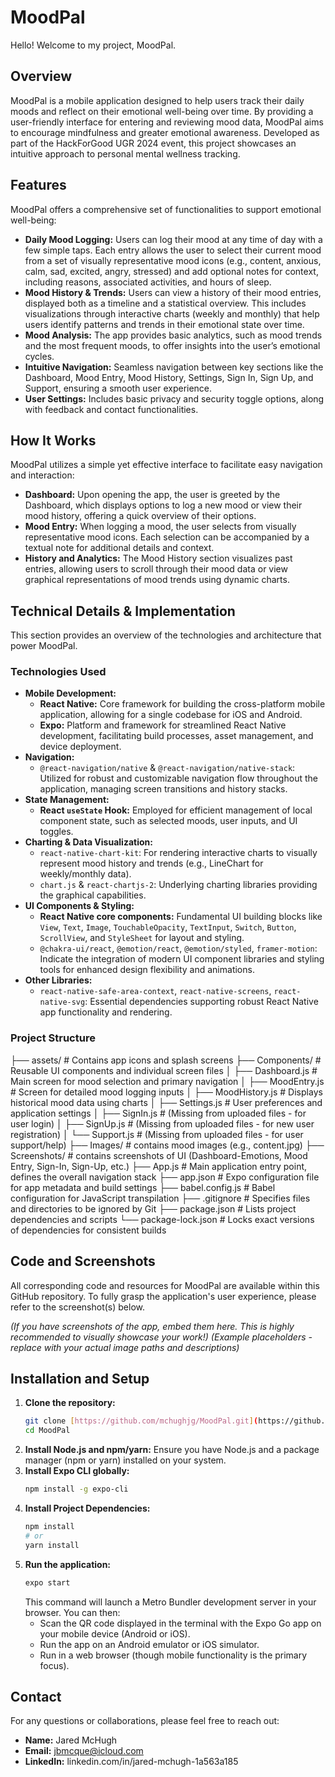 # MoodPal

Hello! Welcome to my project, MoodPal.

## Overview

MoodPal is a mobile application designed to help users track their daily moods and reflect on their emotional well-being over time. By providing a user-friendly interface for entering and reviewing mood data, MoodPal aims to encourage mindfulness and greater emotional awareness. Developed as part of the HackForGood UGR 2024 event, this project showcases an intuitive approach to personal mental wellness tracking.

## Features

MoodPal offers a comprehensive set of functionalities to support emotional well-being:

* **Daily Mood Logging:** Users can log their mood at any time of day with a few simple taps. Each entry allows the user to select their current mood from a set of visually representative mood icons (e.g., content, anxious, calm, sad, excited, angry, stressed) and add optional notes for context, including reasons, associated activities, and hours of sleep.
* **Mood History & Trends:** Users can view a history of their mood entries, displayed both as a timeline and a statistical overview. This includes visualizations through interactive charts (weekly and monthly) that help users identify patterns and trends in their emotional state over time.
* **Mood Analysis:** The app provides basic analytics, such as mood trends and the most frequent moods, to offer insights into the user’s emotional cycles.
* **Intuitive Navigation:** Seamless navigation between key sections like the Dashboard, Mood Entry, Mood History, Settings, Sign In, Sign Up, and Support, ensuring a smooth user experience.
* **User Settings:** Includes basic privacy and security toggle options, along with feedback and contact functionalities.

## How It Works

MoodPal utilizes a simple yet effective interface to facilitate easy navigation and interaction:

* **Dashboard:** Upon opening the app, the user is greeted by the Dashboard, which displays options to log a new mood or view their mood history, offering a quick overview of their options.
* **Mood Entry:** When logging a mood, the user selects from visually representative mood icons. Each selection can be accompanied by a textual note for additional details and context.
* **History and Analytics:** The Mood History section visualizes past entries, allowing users to scroll through their mood data or view graphical representations of mood trends using dynamic charts.

## Technical Details & Implementation

This section provides an overview of the technologies and architecture that power MoodPal.

### Technologies Used

* **Mobile Development:**
    * **React Native:** Core framework for building the cross-platform mobile application, allowing for a single codebase for iOS and Android.
    * **Expo:** Platform and framework for streamlined React Native development, facilitating build processes, asset management, and device deployment.
* **Navigation:**
    * `@react-navigation/native` & `@react-navigation/native-stack`: Utilized for robust and customizable navigation flow throughout the application, managing screen transitions and history stacks.
* **State Management:**
    * **React `useState` Hook:** Employed for efficient management of local component state, such as selected moods, user inputs, and UI toggles.
* **Charting & Data Visualization:**
    * `react-native-chart-kit`: For rendering interactive charts to visually represent mood history and trends (e.g., LineChart for weekly/monthly data).
    * `chart.js` & `react-chartjs-2`: Underlying charting libraries providing the graphical capabilities.
* **UI Components & Styling:**
    * **React Native core components:** Fundamental UI building blocks like `View`, `Text`, `Image`, `TouchableOpacity`, `TextInput`, `Switch`, `Button`, `ScrollView`, and `StyleSheet` for layout and styling.
    * `@chakra-ui/react`, `@emotion/react`, `@emotion/styled`, `framer-motion`: Indicate the integration of modern UI component libraries and styling tools for enhanced design flexibility and animations.
* **Other Libraries:**
    * `react-native-safe-area-context`, `react-native-screens`, `react-native-svg`: Essential dependencies supporting robust React Native app functionality and rendering.

### Project Structure
├── assets/                 # Contains app icons and splash screens
├── Components/             # Reusable UI components and individual screen files
│   ├── Dashboard.js        # Main screen for mood selection and primary navigation
│   ├── MoodEntry.js        # Screen for detailed mood logging inputs
│   ├── MoodHistory.js      # Displays historical mood data using charts
│   ├── Settings.js         # User preferences and application settings
│   ├── SignIn.js           # (Missing from uploaded files - for user login)
│   ├── SignUp.js           # (Missing from uploaded files - for new user registration)
│   └── Support.js          # (Missing from uploaded files - for user support/help)
├── Images/                 # contains mood images (e.g., content.jpg)
├── Screenshots/            # contains screenshots of UI (Dashboard-Emotions, Mood Entry, Sign-In, Sign-Up, etc.)
├── App.js                  # Main application entry point, defines the overall navigation stack
├── app.json                # Expo configuration file for app metadata and build settings
├── babel.config.js         # Babel configuration for JavaScript transpilation
├── .gitignore              # Specifies files and directories to be ignored by Git
├── package.json            # Lists project dependencies and scripts
└── package-lock.json       # Locks exact versions of dependencies for consistent builds

## Code and Screenshots

All corresponding code and resources for MoodPal are available within this GitHub repository. To fully grasp the application's user experience, please refer to the screenshot(s) below.

*(If you have screenshots of the app, embed them here. This is highly recommended to visually showcase your work!)*
*(Example placeholders - replace with your actual image paths and descriptions)*
## Installation and Setup

1.  **Clone the repository:**
    ```bash
    git clone [https://github.com/mchughjg/MoodPal.git](https://github.com/mchughjg/MoodPal.git)
    cd MoodPal
    ```
2.  **Install Node.js and npm/yarn:** Ensure you have Node.js and a package manager (npm or yarn) installed on your system.
3.  **Install Expo CLI globally:**
    ```bash
    npm install -g expo-cli
    ```
4.  **Install Project Dependencies:**
    ```bash
    npm install
    # or
    yarn install
    ```
5.  **Run the application:**
    ```bash
    expo start
    ```
    This command will launch a Metro Bundler development server in your browser. You can then:
    * Scan the QR code displayed in the terminal with the Expo Go app on your mobile device (Android or iOS).
    * Run the app on an Android emulator or iOS simulator.
    * Run in a web browser (though mobile functionality is the primary focus).

## Contact

For any questions or collaborations, please feel free to reach out:

* **Name:** Jared McHugh
* **Email:** jbmcque@icloud.com
* **LinkedIn:** linkedin.com/in/jared-mchugh-1a563a185
